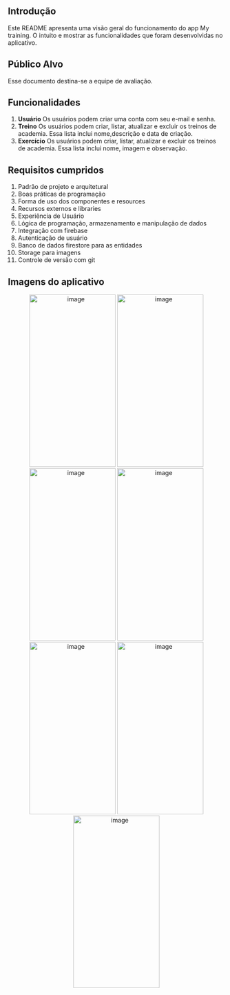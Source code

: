 ## Introdução
Este README apresenta uma visão geral do funcionamento do app My training.
O intuito e mostrar as funcionalidades que foram desenvolvidas no aplicativo.

## Público Alvo
Esse documento destina-se a equipe de avaliação.

## Funcionalidades
1. **Usuário** Os usuários podem criar uma conta com seu e-mail e senha.
2. **Treino** Os usuários podem criar, listar, atualizar e excluir os treinos de academia. Essa lista inclui nome,descrição e data de criação.
3. **Exercício** Os usuários podem criar, listar, atualizar e excluir os treinos de academia. Essa lista inclui nome, imagem e observação.

## Requisitos cumpridos
1.  Padrão de projeto e arquitetural
2.  Boas práticas de programação
3.  Forma de uso dos componentes e resources
4.  Recursos externos e libraries
5.  Experiência de Usuário
6.  Lógica de programação, armazenamento e manipulação de dados
7.  Integração com firebase
8.  Autenticação de usuário
9.  Banco de dados firestore para as entidades
10. Storage para imagens
11. Controle de versão com git

## Imagens do aplicativo

<p align="center">
<img width="200" height="400" alt="image" src="https://github.com/luizsfl/MyTrainingProj/assets/70184804/78db7337-1321-4f81-933b-f7a58ee8b8e6">
<img width="200" height="400" alt="image" src="https://github.com/luizsfl/MyTrainingProj/assets/70184804/b3528823-1945-4e56-80b0-7a3e4c8f5e18">
<img width="200" height="400" alt="image" src="https://github.com/luizsfl/MyTrainingProj/assets/70184804/87496eb0-c9a1-4f54-a438-2ff944908ebf">
<img width="200" height="400" alt="image" src="https://github.com/luizsfl/MyTrainingProj/assets/70184804/96fa4a36-847d-491c-8a8d-af73d3cd31b9">
<img width="200" height="400" alt="image" src="https://github.com/luizsfl/MyTrainingProj/assets/70184804/a3979ca2-4730-4758-9c53-96162ee51cf5">
<img width="200" height="400" alt="image" src="https://github.com/luizsfl/MyTrainingProj/assets/70184804/40a8ba17-98ec-49db-ade2-c887ddc53396">
<img width="200" height="400" alt="image" src="https://github.com/luizsfl/MyTrainingProj/assets/70184804/eb8c3762-6d1a-4993-916a-4f4498cd6509">
</p>

